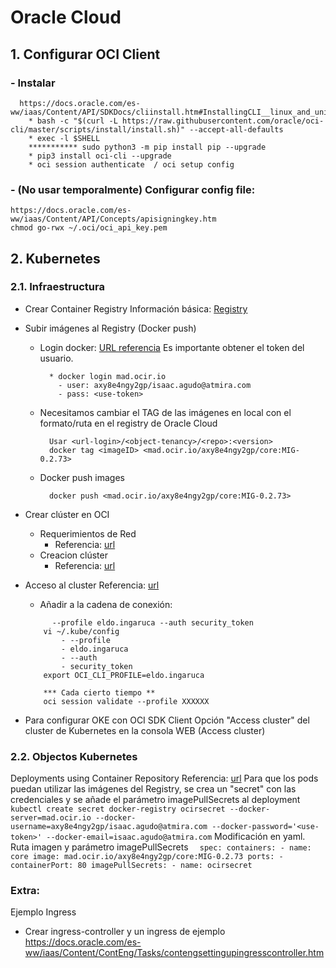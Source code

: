 # Oracle Cloud

## 1. Configurar OCI Client
###  - Instalar
  ```
    https://docs.oracle.com/es-ww/iaas/Content/API/SDKDocs/cliinstall.htm#InstallingCLI__linux_and_unix
      * bash -c "$(curl -L https://raw.githubusercontent.com/oracle/oci-cli/master/scripts/install/install.sh)" --accept-all-defaults
      * exec -l $SHELL
      *********** sudo python3 -m pip install pip --upgrade 
      * pip3 install oci-cli --upgrade
      * oci session authenticate  / oci setup config
  ```
###  - (No usar temporalmente) Configurar config file:
    https://docs.oracle.com/es-ww/iaas/Content/API/Concepts/apisigningkey.htm
    chmod go-rwx ~/.oci/oci_api_key.pem

## 2. Kubernetes
###   2.1. Infraestructura
- Crear Container Registry
Información básica: [Registry](https://docs.oracle.com/es-ww/iaas/Content/Registry/Concepts/registryprerequisites.htm)

- Subir imágenes al Registry (Docker push)
  - Login docker: [URL referencia](https://docs.oracle.com/es-ww/iaas/Content/Functions/Tasks/functionslogintoocir.htm)
    Es importante obtener el token del usuario.
    ```
      * docker login mad.ocir.io
        - user: axy8e4ngy2gp/isaac.agudo@atmira.com
        - pass: <use-token>
    ```
  - Necesitamos cambiar el TAG de las imágenes en local con el formato/ruta en el registry de Oracle Cloud
    ```
      Usar <url-login>/<object-tenancy>/<repo>:<version>
      docker tag <imageID> <mad.ocir.io/axy8e4ngy2gp/core:MIG-0.2.73>
    ```
  - Docker push images
    ```
      docker push <mad.ocir.io/axy8e4ngy2gp/core:MIG-0.2.73>
    ```
    
- Crear clúster en OCI 
  - Requerimientos de Red
    - Referencia: [url](https://docs.oracle.com/es-ww/iaas/Content/ContEng/Concepts/contengnetworkconfigexample.htm)
  - Creacion clúster
    -  Referencia: [url](https://docs.oracle.com/es-ww/iaas/Content/ContEng/Tasks/contengcreatingclusterusingoke_topic-Using_the_Console_to_create_a_Custom_Cluster_with_Explicitly_Defined_Settings.htm)
- Acceso al cluster
  Referencia: [url](https://docs.oracle.com/es-ww/iaas/Content/ContEng/Tasks/contengdownloadkubeconfigfile.htm#localdownload)
  - Añadir a la cadena de conexión:
  ```
        --profile eldo.ingaruca --auth security_token
      vi ~/.kube/config
          - --profile
          - eldo.ingaruca
          - --auth
          - security_token
      export OCI_CLI_PROFILE=eldo.ingaruca
  ```
  ```
      *** Cada cierto tiempo **
      oci session validate --profile XXXXXX
  ```    
- Para configurar OKE con OCI SDK Client
  Opción "Access cluster" del cluster de Kubernetes en la consola WEB (Access cluster)

### 2.2. Objectos Kubernetes
Deployments using Container Repository
  Referencia: [url](https://www.oracle.com/webfolder/technetwork/tutorials/obe/oci/oke-and-registry/index.html)
  Para que los pods puedan utilizar las imágenes del Registry, se crea un "secret" con las credenciales y se añade el parámetro imagePullSecrets al deployment
    ```
    kubectl create secret docker-registry ocirsecret --docker-server=mad.ocir.io --docker-username=axy8e4ngy2gp/isaac.agudo@atmira.com --docker-password='<use-token>' --docker-email=isaac.agudo@atmira.com
    ```
    Modificación en yaml. Ruta imagen y parámetro imagePullSecrets
    ```  
         spec:
            containers:
            - name: core
              image: mad.ocir.io/axy8e4ngy2gp/core:MIG-0.2.73
              ports:
              - containerPort: 80
            imagePullSecrets:
              - name: ocirsecret
    ```
  
### Extra:
Ejemplo Ingress
  - Crear ingress-controller y un ingress de ejemplo
    https://docs.oracle.com/es-ww/iaas/Content/ContEng/Tasks/contengsettingupingresscontroller.htm
